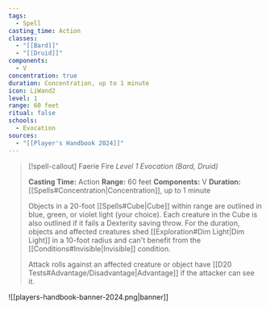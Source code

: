 ```yaml
---
tags:
  - Spell
casting_time: Action
classes:
  - "[[Bard]]"
  - "[[Druid]]"
components:
  - V
concentration: true
duration: Concentration, up to 1 minute
icon: LiWand2
level: 1
range: 60 feet
ritual: false
schools:
  - Evocation
sources: 
  - "[[Player's Handbook 2024]]"
---
```

>[!spell-callout] Faerie Fire
>_Level 1 Evocation (Bard, Druid)_
>
>**Casting Time:** Action
>**Range:** 60 feet
>**Components:** V
>**Duration:** [[Spells#Concentration\|Concentration]], up to 1 minute
>
>Objects in a 20-foot [[Spells#Cube\|Cube]] within range are outlined in blue, green, or violet light (your choice). Each creature in the Cube is also outlined if it fails a Dexterity saving throw. For the duration, objects and affected creatures shed [[Exploration#Dim Light\|Dim Light]] in a 10-foot radius and can't benefit from the [[Conditions#Invisible\|Invisible]] condition.
>
>Attack rolls against an affected creature or object have [[D20 Tests#Advantage/Disadvantage\|Advantage]] if the attacker can see it.


![[players-handbook-banner-2024.png|banner]]